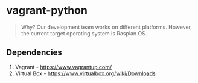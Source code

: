# vagrant-python

> Why?  Our development team works on different platforms.  However, the current target operating system is Raspian OS.  

## Dependencies
1.  Vagrant - https://www.vagrantup.com/
2.  Virtual Box - https://www.virtualbox.org/wiki/Downloads
